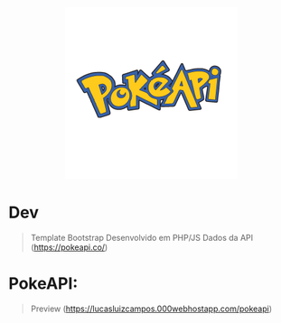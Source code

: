 <p align="center">
  <img alt="Logo do projeto" src="./img/pokeapi.png" />
</p>

# Dev 
> Template Bootstrap
> Desenvolvido em PHP/JS
> Dados da API (https://pokeapi.co/)


# PokeAPI: 
> Preview (https://lucasluizcampos.000webhostapp.com/pokeapi)
